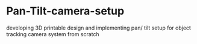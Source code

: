 # Pan-Tilt-camera-setup
developing 3D printable design and implementing pan/ tilt setup for object tracking camera system from scratch
